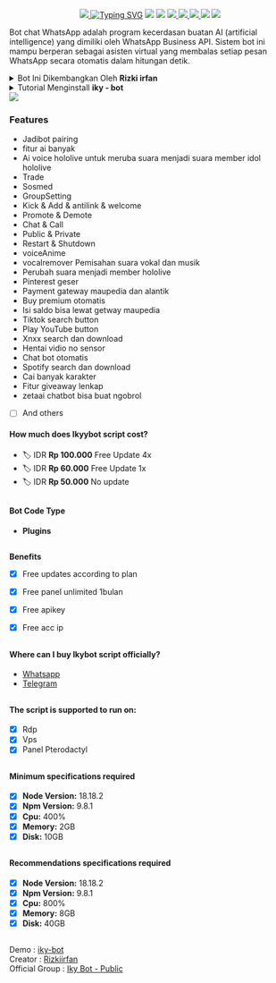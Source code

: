 <p align="center">
<a href="https://telegra.ph/file/4982e8917b04d51899e3c.jpg"><img src="https://telegra.ph/file/4982e8917b04d51899e3c.jpg"</a>
<a href="https://git.io/typing-svg"><img src="https://readme-typing-svg.herokuapp.com?font=Orbitron&size=28&duration=3000&pause=1000&color=964B00&width=456&lines=IKYBOT+WhatsApp+Official;CREATED+BY+RIZKI+IRFAN" alt="Typing SVG" /></a>
<img src="https://img.shields.io/badge/rating-★★★★★-brightgreen"/>
<img src="https://badges.frapsoft.com/os/v1/open-source.svg?v=103)](https://github.com/ellerbrock/open-source-badges"/>
<a href="https://github.com/rizkiwibu/IKY-BOT-WHATSAPP-OFFICIAL-"><img src="https://img.shields.io/github/watchers/Takashi-Kemii/Kiku.svg"</a>
<a href="https://github.com/rizkiwibu/ikybotteam"><img src="https://img.shields.io/github/stars/Takashi-Kemii/Kiku.svg"</a>
<a href="https://github.com/rizkiwibu/ikybotteam"><img src="https://img.shields.io/github/forks/Takashi-Kemii/Kiku.svg"</a>
<a href="https://github.com/rizkiwibu/ikybotteam"><img src="https://img.shields.io/github/repo-size/Takashi-Kemii/Kiku.svg"></a>
<img src="https://raw.githubusercontent.com/andreasbm/readme/master/assets/lines/colored.png"/>

Bot chat WhatsApp adalah program kecerdasan buatan AI (artificial intelligence) yang dimiliki oleh WhatsApp Business API. Sistem bot ini mampu berperan sebagai asisten virtual yang membalas setiap pesan WhatsApp secara otomatis dalam hitungan detik.

<details close="close">
<summary>Bot Ini Dikembangkan Oleh <b>Rizki irfan</b></summary>
<a href="http://wa.me/6285878836361"><img src="https://img.shields.io/badge/Whatsapp-30302f?style=flat&logo=whatsapp"></a>
<a href="http://www.instagram.com/ikykunnnn"><img src="https://img.shields.io/badge/Instagram-30302f?style=flat&logo=instagram"></a>
</details><details close="close"><summary>Tutorial Menginstall <b>iky - bot</b></summary>

- `Select The Language`

`you can choose Indonesian or English`
<details close="close">
<summary><i><b>Indonesian</b></i></summary>

***
### 1. Install Aplikasi [Termux](https://f-droid.org/repo/com.termux_118.apk)
> Setelah Install Aplikasi Termux, Silahkan Salin Teks Dibawah, Setelah Disalin Tempel Di Aplikasi Termux.
```
pkg update -y;pkg upgrade -y;pkg install nodejs -y;pkg install git -y;git clone https://github.com/rizkiwibu/IKY-BOT-WHATSAPP-OFFICIAL-.git && cd nama sc;rm -rf session.json;node index
```
### 2. Pairing Code
> Setelah Menempel Nomer Kalian Ke Termux/Panel, Nanti Akan Muncul Code Pairingnya, Kalian Bisa Masukan Code Tersebut Di Whatsapp Kalian.
### 3. Catatan
> Saya Sarankan Jangan Menggunakan Whatsapp/Nomor Pribadi
***
</details><details close="close"><summary><i><b>English</b></i></summary>

***
### 1. Install The [Termux](https://f-droid.org/repo/com.termux_118.apk) App
> After Installing The Termux Application, Please Copy The Text Below, After Copying Paste In The Termux Application.
```
pkg update -y;pkg upgrade -y;pkg install nodejs -y;pkg install git -y;git clone https://github.com/rizkiwibu/IKY-BOT-WHATSAPP-OFFICIAL-.git && cd nama file;rm -rf session.json;node index
```
### 2. Pairing Code
> After pasting your number into Termux/Panel, the pairing code will appear, you can enter the code in your WhatsApp.
### 3. Note
> I Suggest Don't Use Whatsapp/Personal Number
***
</details></details>
<img src="https://raw.githubusercontent.com/andreasbm/readme/master/assets/lines/colored.png"/>

### Features
- Jadibot pairing
-  fitur ai banyak
-  Ai voice hololive untuk meruba suara menjadi suara member idol hololive 
- Trade
- Sosmed
- GroupSetting
- Kick & Add & antilink & welcome
- Promote & Demote
- Chat & Call
- Public & Private
- Restart & Shutdown
- voiceAnime
- vocalremover Pemisahan suara vokal dan musik
- Perubah suara menjadi member hololive
- Pinterest geser
- Payment gateway maupedia dan alantik
- Buy premium otomatis
- Isi saldo bisa lewat getway maupedia 
- Tiktok search button
- Play YouTube button
- Xnxx search dan download
- Hentai vidio no sensor
- Chat bot otomatis 
- Spotify search dan download 
- Cai banyak karakter
- Fitur giveaway lenkap
- zetaai chatbot bisa buat ngobrol 
- [ ] And others

<h4>How much does Ikyybot script cost?</h4>

- 🏷️ IDR **Rp 100.000**  Free Update 4x</b>
- 🏷️ IDR **Rp 60.000**   Free Update 1x</b>
- 🏷️ IDR **Rp 50.000**   No update</b>

##

<h4>Bot Code Type</h4>

- <b>Plugins</b>


##

**Benefits**
- [x] Free updates according to plan
- [x] Free panel unlimited 1bulan
- [x] Free apikey
- [x] Free acc ip 

      
##

<h4>Where can I buy Ikybot script officially?</h4>

- [Whatsapp](https://wa.me/6285878836361)
- [Telegram](https://t.me/Ikystoreofficial)

##

<h4>The script is supported to run on:</h4>

- [x] Rdp
- [x] Vps
- [x] Panel Pterodactyl  

##

<h4>Minimum specifications required</h4>

- [x] **Node Version:** 18.18.2
- [x] **Npm Version:** 9.8.1
- [x] **Cpu:** 400%
- [x] **Memory:** 2GB
- [x] **Disk:** 10GB

##

<h4>Recommendations specifications required</h4>

- [x] **Node Version:** 18.18.2
- [x] **Npm Version:** 9.8.1
- [x] **Cpu:** 800%
- [x] **Memory:** 8GB
- [x] **Disk:** 40GB

##


##

Demo : [iky-bot ](https://chat.whatsapp.com/KIcqnzY4NJMHXPTz8Xopvd)
<br>
Creator : [Rizkiirfan](https://wa.me/6285878836361)
<br>
Official Group : [Iky Bot - Public]([https://chat.whatsapp.com/H35sD41KBF53oJ1hPiSN69](https://chat.whatsapp.com/KIcqnzY4NJMHXPTz8Xopvd))
